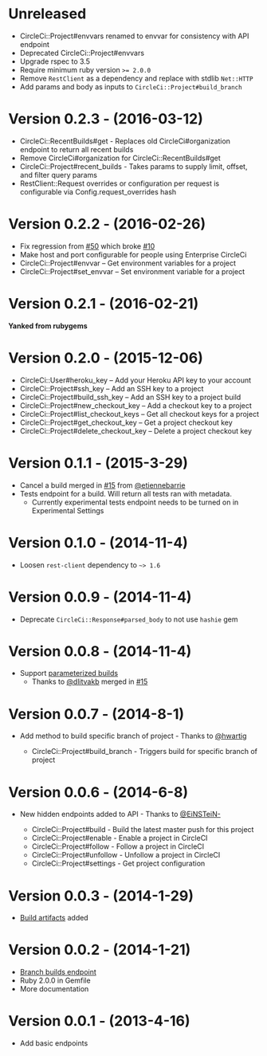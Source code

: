 # Unreleased

* CircleCi::Project#envvars renamed to envvar for consistency with API endpoint
* Deprecated CircleCi::Project#envvars
* Upgrade rspec to 3.5
* Require minimum ruby version `>= 2.0.0`
* Remove `RestClient` as a dependency and replace with stdlib `Net::HTTP`
* Add params and body as inputs to `CircleCi::Project#build_branch`

# Version 0.2.3 - (2016-03-12)

* CircleCi::RecentBuilds#get - Replaces old CircleCi#organization endpoint to return all recent builds
* Remove CircleCi#organization for CircleCi::RecentBuilds#get
* CircleCi::Project#recent_builds - Takes params to supply limit, offset, and filter query params
* RestClient::Request overrides or configuration per request is configurable via Config.request_overrides hash

# Version 0.2.2 - (2016-02-26)

* Fix regression from [#50](https://github.com/mtchavez/circleci/pull/50) which broke [#10](https://github.com/mtchavez/circleci/pull/10)
* Make host and port configurable for people using Enterprise CircleCi
* CircleCi::Project#envvar – Get environment variables for a project
* CircleCi::Project#set_envvar – Set environment variable for a project

# Version 0.2.1 - (2016-02-21)

**Yanked from rubygems**

# Version 0.2.0 - (2015-12-06)

* CircleCi::User#heroku_key – Add your Heroku API key to your account
* CircleCi::Project#ssh_key – Add an SSH key to a project
* CircleCi::Project#build_ssh_key – Add an SSH key to a project build
* CircleCi::Project#new_checkout_key – Add a checkout key to a project
* CircleCi::Project#list_checkout_keys – Get all checkout keys for a project
* CircleCi::Project#get_checkout_key – Get a project checkout key
* CircleCi::Project#delete_checkout_key – Delete a project checkout key

# Version 0.1.1 - (2015-3-29)

* Cancel a build merged in [#15](https://github.com/mtchavez/circleci/pull/15) from [@etiennebarrie](https://github.com/etiennebarrie)
* Tests endpoint for a build. Will return all tests ran with metadata.
  * Currently experimental tests endpoint needs to be turned on in Experimental Settings

# Version 0.1.0 - (2014-11-4)

* Loosen `rest-client` dependency to `~> 1.6`

# Version 0.0.9 - (2014-11-4)

* Deprecate `CircleCi::Response#parsed_body` to not use `hashie` gem

# Version 0.0.8 - (2014-11-4)

* Support [parameterized builds](https://circleci.com/docs/parameterized-builds)
  * Thanks to [@dlitvakb](https://github.com/dlitvakb) merged in [#15](https://github.com/mtchavez/circleci/pull/15)

# Version 0.0.7 - (2014-8-1)

* Add method to build specific branch of project - Thanks to [@hwartig](https://github.com/hwartig)

  * CircleCi::Project#build_branch - Triggers build for specific branch of project

# Version 0.0.6 - (2014-6-8)

* New hidden endpoints added to API - Thanks to [@EiNSTeiN-](https://github.com/EiNSTeiN-)

  * CircleCi::Project#build - Build the latest master push for this project
  * CircleCi::Project#enable - Enable a project in CircleCI
  * CircleCi::Project#follow - Follow a project in CircleCI
  * CircleCi::Project#unfollow - Unfollow a project in CircleCI
  * CircleCi::Project#settings - Get project configuration

# Version 0.0.3 - (2014-1-29)

* [Build artifacts](https://github.com/mtchavez/circleci/pull/3) added

# Version 0.0.2 - (2014-1-21)

* [Branch builds endpoint](https://github.com/mtchavez/circleci/pull/1)
* Ruby 2.0.0 in Gemfile
* More documentation

# Version 0.0.1 - (2013-4-16)

* Add basic endpoints
